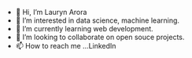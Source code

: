 - 👋 Hi, I’m Lauryn Arora
- 👀 I’m interested in data science, machine learning.
- 🌱 I’m currently learning web development.
- 💞️ I’m looking to collaborate on open souce projects.
- 📫 How to reach me ...LinkedIn

<!---
LaurynArora1/LaurynArora1 is a ✨ special ✨ repository because its `README.md` (this file) appears on your GitHub profile.
You can click the Preview link to take a look at your changes.
--->
